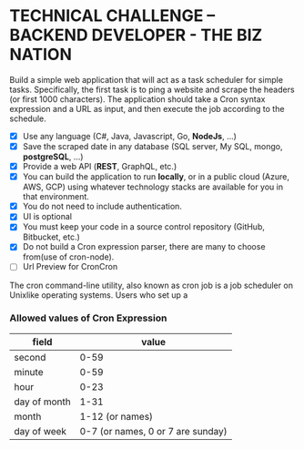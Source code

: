 # TECHNICAL CHALLENGE – BACKEND DEVELOPER - THE BIZ NATION

Build a simple web application that will act as a task scheduler for simple tasks. Specifically, the first task is to
ping a website and scrape the headers (or first 1000 characters). The application should take a Cron syntax expression
and a URL as input, and then execute the job according to the schedule.

- [x] Use any language (C#, Java, Javascript, Go, **NodeJs**, ...)
- [x] Save the scraped date in any database (SQL server, My SQL, mongo, **postgreSQL**, ...)
- [x] Provide a web API (**REST**, GraphQL, etc.)
- [x] You can build the application to run **locally**, or in a public cloud (Azure, AWS, GCP) using whatever technology stacks are available for you in that environment.
- [x] You do not need to include authentication.
- [x] UI is optional
- [x] You must keep your code in a source control repository (GitHub, Bitbucket, etc.)
- [x] Do not build a Cron expression parser, there are many to choose from(use of cron-node).
- [ ] Url Preview for CronCron

The cron command-line utility, also known as cron job is a job scheduler on Unixlike operating systems. Users who set up
a

### Allowed values of Cron Expression

| field        | value                             |
| ------------ | --------------------------------- |
| second       | 0-59                              |
| minute       | 0-59                              |
| hour         | 0-23                              |
| day of month | 1-31                              |
| month        | 1-12 (or names)                   |
| day of week  | 0-7 (or names, 0 or 7 are sunday) |
